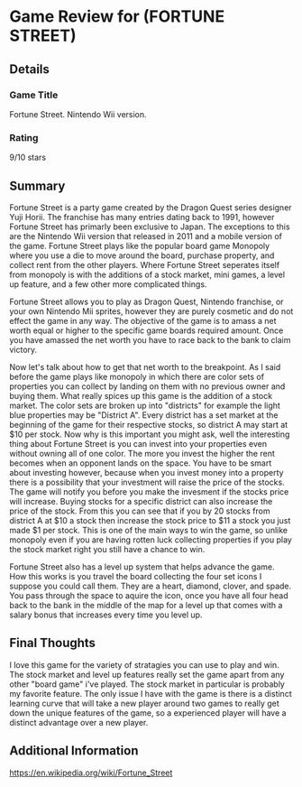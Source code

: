 # Game Review for (FORTUNE STREET)

## Details

### Game Title
Fortune Street. Nintendo Wii version.

### Rating
9/10 stars

## Summary
  Fortune Street is a party game created by the Dragon Quest series designer Yuji Horii. The franchise has many entries dating back to 1991, however Fortune Street has primarly been exclusive to Japan. The exceptions to this are the Nintendo Wii version that released in 2011 and a mobile version of the game. Fortune Street plays like the popular board game Monopoly where you use a die to move around the board, purchase property, and collect rent from the other players. Where Fortune Street seperates itself from monopoly is with the additions of a stock market, mini games, a level up feature, and a few other more complicated things. 

  Fortune Street allows you to play as Dragon Quest, Nintendo franchise, or your own Nintendo Mii sprites, however they are purely cosmetic and do not effect the game in any way. The objective of the game is to amass a net worth equal or higher to the specific game boards required amount. Once you have amassed the net worth you have to race back to the bank to claim victory.
  
   Now let's talk about how to get that net worth to the breakpoint. As I said before the game plays like monopoly in which there are color sets of properties you can collect by landing on them with no previous owner and buying them. What really spices up this game is the addition of a stock market. The color sets are broken up into "districts" for example the light blue properties may be "District A". Every district has a set market at the beginning of the game for their respective stocks, so district A may start at $10 per stock. Now why is this important you might ask, well the interesting thing about Fortune Street is you can invest into your properties even without owning all of one color. The more you invest the higher the rent becomes when an opponent lands on the space. You have to be smart about investing however, because when you invest money into a property there is a possibility that your investment will raise the price of the stocks. The game will notify you before you make the invesment if the stocks price will increase. Buying stocks for a specific district can also increase the price of the stock. From this you can see that if you by 20 stocks from district A at $10 a stock then increase the stock price to $11 a stock you just made $1 per stock. This is one of the main ways to win the game, so unlike monopoly even if you are having rotten luck collecting properties if you play the stock market right you still have a chance to win. 
   
   Fortune Street also has a level up system that helps advance the game. How this works is you travel the board collecting the four set icons I suppose you could call them. They are a heart, diamond, clover, and spade. You pass through the space to aquire the icon, once you have all four head back to the bank in the middle of the map for a level up that comes with a salary bonus that increases every time you level up. 


## Final Thoughts
  I love this game for the variety of stratagies you can use to play and win. The stock market and level up features really set the game apart from any other "board game" i've played. The stock market in particular is probably my favorite feature. The only issue I have with the game is there is a distinct learning curve that will take a new player around two games to really get down the unique features of the game, so a experienced player will have a distinct advantage over a new player. 


## Additional Information
https://en.wikipedia.org/wiki/Fortune_Street

